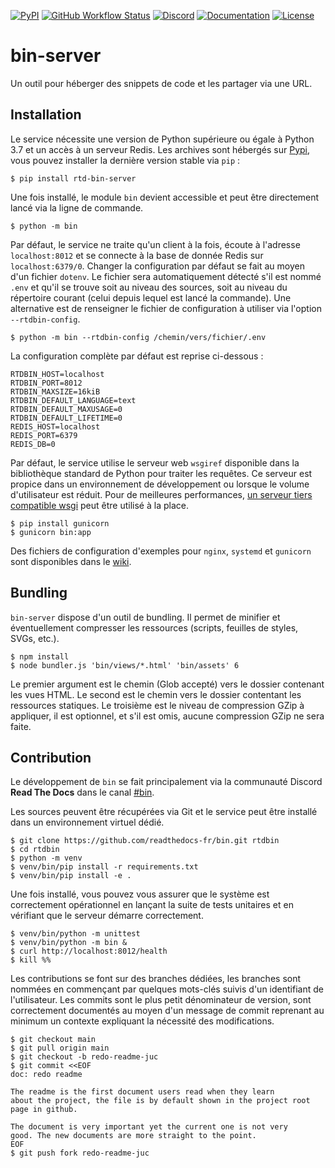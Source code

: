 [![PyPI](https://img.shields.io/pypi/v/rtd-bin-server)](https://pypi.org/project/rtd-bin-server)
[![GitHub Workflow Status](https://img.shields.io/github/workflow/status/readthedocs-fr/bin-server/Continuous%20Integration?logo=github)](https://github.com/readthedocs-fr/bin-server/actions)
[![Discord](https://img.shields.io/discord/238975753969074177?logo=discord)](https://discord.gg/PB9PekTNsg)
[![Documentation](https://img.shields.io/readthedocs/rtd-bin-server?logo=Read%20the%20Docs)](https://rtd-bin-server.readthedocs.io/en/latest/)
[![License](https://img.shields.io/github/license/readthedocs-fr/bin-server)](https://github.com/readthedocs-fr/bin-server/blob/main/LICENSE)

# bin-server

Un outil pour héberger des snippets de code et les partager via une URL.

## Installation

Le service nécessite une version de Python supérieure ou égale à Python 3.7 et un accès à un serveur Redis. Les archives sont hébergés sur [Pypi](https://pypi.org/project/rtd-bin-server/), vous pouvez installer la dernière version stable via `pip` :

	$ pip install rtd-bin-server

Une fois installé, le module `bin` devient accessible et peut être directement lancé via la ligne de commande.

	$ python -m bin

Par défaut, le service ne traite qu'un client à la fois, écoute à l'adresse `localhost:8012` et se connecte à la base de donnée Redis sur `localhost:6379/0`. Changer la configuration par défaut se fait au moyen d'un fichier `dotenv`. Le fichier sera automatiquement détecté s'il est nommé `.env` et qu'il se trouve soit au niveau des sources, soit au niveau du répertoire courant (celui depuis lequel est lancé la commande). Une alternative est de renseigner le fichier de configuration à utiliser via l'option `--rtdbin-config`.

	$ python -m bin --rtdbin-config /chemin/vers/fichier/.env

La configuration complète par défaut est reprise ci-dessous :

	RTDBIN_HOST=localhost
	RTDBIN_PORT=8012
	RTDBIN_MAXSIZE=16kiB
	RTDBIN_DEFAULT_LANGUAGE=text
	RTDBIN_DEFAULT_MAXUSAGE=0
	RTDBIN_DEFAULT_LIFETIME=0
	REDIS_HOST=localhost
	REDIS_PORT=6379
	REDIS_DB=0

Par défaut, le service utilise le serveur web `wsgiref` disponible dans la bibliothèque standard de Python pour traiter les requêtes. Ce serveur est propice dans un environnement de développement ou lorsque le volume d'utilisateur est réduit. Pour de meilleures performances, [un serveur tiers compatible wsgi](https://wsgi.readthedocs.io/en/latest/servers.html) peut être utilisé à la place.

	$ pip install gunicorn
	$ gunicorn bin:app

Des fichiers de configuration d'exemples pour `nginx`, `systemd` et `gunicorn` sont disponibles dans le [wiki](https://github.com/readthedocs-fr/bin/wiki/systemd-nginx-gunicorn).

## Bundling

`bin-server` dispose d'un outil de bundling. Il permet de minifier et éventuellement compresser les ressources (scripts, feuilles de styles, SVGs, etc.).

	$ npm install
	$ node bundler.js 'bin/views/*.html' 'bin/assets' 6

Le premier argument est le chemin (Glob accepté) vers le dossier contenant les vues HTML. Le second est le chemin vers le dossier contentant les ressources statiques. Le troisième est le niveau de compression GZip à appliquer, il est optionnel, et s'il est omis, aucune compression GZip ne sera faite.

## Contribution

Le développement de `bin` se fait principalement via la communauté Discord **Read The Docs** dans le canal [#bin](https://discord.gg/FECbXpmj7m).

Les sources peuvent être récupérées via Git et le service peut être installé dans un environnement virtuel dédié.

	$ git clone https://github.com/readthedocs-fr/bin.git rtdbin
	$ cd rtdbin
	$ python -m venv
	$ venv/bin/pip install -r requirements.txt
	$ venv/bin/pip install -e .

Une fois installé, vous pouvez vous assurer que le système est correctement opérationnel en lançant la suite de tests unitaires et en vérifiant que le serveur démarre correctement.

	$ venv/bin/python -m unittest
	$ venv/bin/python -m bin &
	$ curl http://localhost:8012/health
	$ kill %%

Les contributions se font sur des branches dédiées, les branches sont nommées en commençant par quelques mots-clés suivis d'un identifiant de l'utilisateur. Les commits sont le plus petit dénominateur de version, sont correctement documentés au moyen d'un message de commit reprenant au minimum un contexte expliquant la nécessité des modifications.

	$ git checkout main
	$ git pull origin main
	$ git checkout -b redo-readme-juc
	$ git commit <<EOF
	doc: redo readme
	
	The readme is the first document users read when they learn
	about the project, the file is by default shown in the project root
	page in github.
	
	The document is very important yet the current one is not very
	good. The new documents are more straight to the point.
	EOF
	$ git push fork redo-readme-juc

